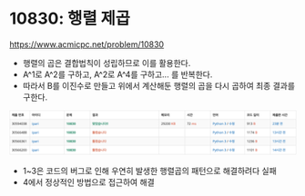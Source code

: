 # 10830: 행렬 제곱

https://www.acmicpc.net/problem/10830

- 행렬의 곱은 결합법칙이 성립하므로 이를 활용한다.
- A^1로 A^2를 구하고, A^2로 A^4를 구하고... 를 반복한다.
- 따라서 B를 이진수로 만들고 위에서 계산해둔 행렬의 곱을 다시 곱하여 최종 결과를 구한다.

![10830](10830.png)

- 1~3은 코드의 버그로 인해 우연히 발생한 행렬곱의 패턴으로 해결하려다 실패
- 4에서 정상적인 방법으로 접근하여 해결
